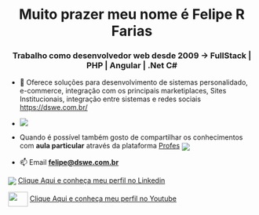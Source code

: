 <h1 align="center">Muito prazer meu nome é Felipe R Farias</h1>
<h3 align="center">Trabalho como desenvolvedor web desde 2009 -> FullStack | PHP | Angular | .Net C#</h3>

- 🔭  Oferece soluções para desenvolvimento de sistemas personalidado, e-commerce, integração com os principais marketiplaces, Sites Institucionais, integração entre sistemas e redes sociais https://dswe.com.br/
- <a href="https://dswe.com.br/" align="center" target="_blank"><img src="https://websitedemos.net/love-nature-02/wp-content/uploads/sites/988/2021/11/logo-green.svg"></a>

- Quando é possível também gosto de compartilhar os conhecimentos com **aula particular** através da plataforma  <a href="https://profes.com.br/felipe.farias" target="_blank">Profes</a>
<a href="https://profes.com.br/felipe.farias" target="_blank"><img align="center" src="https://cdn.profes.com.br/images/logo/logotipo_profes.webp" /></a>

- 📫 Email **felipe@dswe.com.br**

<img align="center" src="https://static.licdn.com/sc/h/8s162nmbcnfkg7a0k8nq9wwqo" /> <a href="https://www.linkedin.com/in/desenvolvedor" target="_blank">Clique Aqui e conheça meu perfil no Linkedin</a>

<img align="center" src="https://raw.githubusercontent.com/rahuldkjain/github-profile-readme-generator/master/src/images/icons/Social/youtube.svg" height="30" width="40" /> <a href="https://www.youtube.com/@FelipeRodriguesFariasDev" target="_blank">Clique Aqui e conheça meu perfil no Youtube</a>





